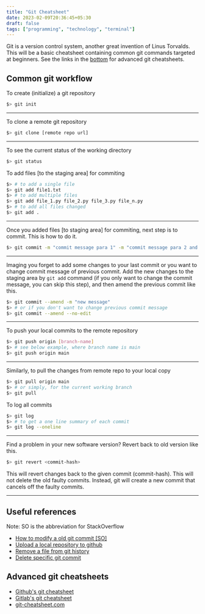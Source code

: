 ```yaml
---
title: "Git Cheatsheet"
date: 2023-02-09T20:36:45+05:30
draft: false
tags: ["programming", "technology", "terminal"]
---
```


Git is a version control system, another great invention of Linus Torvalds. This
will be a basic cheatsheet containing common git commands targeted at beginners.
See the links in the [bottom](#advanced-git-cheatsheets) for advanced git 
cheatsheets.

## Common git workflow

To create (initialize) a git repository

```sh
$> git init
```
---

To clone a remote git repository
```sh
$> git clone [remote repo url]
```
---

To see the current status of the working directory
```sh
$> git status
```

To add files \[to the staging area\] for commiting

```sh
$> # to add a single file
$> git add file1.txt
$> # to add multiple files
$> git add file_1.py file_2.py file_3.py file_n.py
$> # to add all files changed
$> git add .
```
---

Once you added files [to staging area] for commiting, next step is to commit. This is how to do it.

```sh
$> git commit -m "commit message para 1" -m "commit message para 2 and so on"
```
---

Imaging you forget to add some changes to your last commit or you want to change 
commit message of previous commit. Add the new changes to the staging area by
`git add` command (if you only want to change the commit message, you can skip
this step), and then amend the previous commit like this.

```sh
$> git commit --amend -m "new message"
$> # or if you don't want to change previous commit message
$> git commit --amend --no-edit
```
---

To push your local commits to the remote repository

```sh
$> git push origin [branch-name]
$> # see below example, where branch name is main
$> git push origin main
```
---

Similarly, to pull the changes from remote repo to your local copy

```sh
$> git pull origin main
$> # or simply, for the current working branch
$> git pull
```

To log all commits

```sh
$> git log
$> # to get a one line summary of each commit
$> git log --oneline
```
---

Find a problem in your new software version? Revert back to old version like this.

```sh
$> git revert <commit-hash>
```

This will revert changes back to the given commit (commit-hash). This will not
delete the old faulty commits. Instead, git will create a new commit that
cancels off the faulty commits.

---

## Useful references

Note: SO is the abbreviation for StackOverflow

* [How to modify a old git commit \[SO\]](https://stackoverflow.com/questions/1186535/how-do-i-modify-a-specific-commit)
* [Upload a local repository to github](https://docs.github.com/en/get-started/importing-your-projects-to-github/importing-source-code-to-github/adding-locally-hosted-code-to-github)
* [Remove a file from git history](https://stackoverflow.com/questions/43762338/how-to-remove-file-from-git-history)
* [Delete specific git commit](https://stackoverflow.com/questions/2938301/remove-specific-commit)

## Advanced git cheatsheets

* [Github's git cheatsheet](https://training.github.com/downloads/github-git-cheat-sheet/)
* [Gitlab's git cheatsheet](https://about.gitlab.com/images/press/git-cheat-sheet.pdf)
* [git-cheatsheet.com](http://git-cheatsheet.com/)